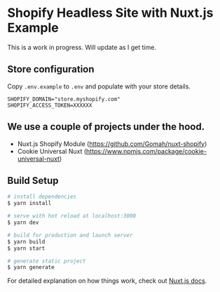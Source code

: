 # Shopify Headless Site with Nuxt.js Example
This is a work in progress.  Will update as I get time.

## Store configuration

Copy `.env.example` to `.env` and populate with your store details.

```
SHOPIFY_DOMAIN="store.myshopify.com"
SHOPIFY_ACCESS_TOKEN=XXXXXX
```

## We use a couple of projects under the hood.
- Nuxt.js Shopify Module (https://github.com/Gomah/nuxt-shopify)
- Cookie Universal Nuxt (https://www.npmjs.com/package/cookie-universal-nuxt)


## Build Setup

``` bash
# install dependencies
$ yarn install

# serve with hot reload at localhost:3000
$ yarn dev

# build for production and launch server
$ yarn build
$ yarn start

# generate static project
$ yarn generate
```

For detailed explanation on how things work, check out [Nuxt.js docs](https://nuxtjs.org).
